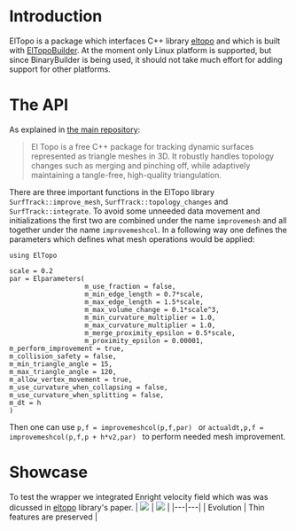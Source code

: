 # Introduction

ElTopo is a package which interfaces C++ library [eltopo](https://github.com/tysonbrochu/eltopo) and which is built with [ElTopoBuilder](https://github.com/akels/ElTopoBuilder). At the moment only Linux platform is supported, but since BinaryBuilder is being used, it should not take much effort for adding support for other platforms.

# The API

As explained in [the main repository](https://github.com/tysonbrochu/eltopo):

> El Topo is a free C++ package for tracking dynamic surfaces represented as triangle meshes in 3D. It robustly handles topology changes such as merging and pinching off, while adaptively maintaining a tangle-free, high-quality triangulation.

There are three important functions in the ElTopo library `SurfTrack::improve_mesh`, `SurfTrack::topology_changes` and `SurfTrack::integrate`. To avoid some unneeded data movement and initializations the first two are combined under the name `improvemesh` and all together under the name `improvemeshcol`. In a following way one defines the parameters which defines what mesh operations would be applied:
```
using ElTopo

scale = 0.2
par = Elparameters(
                   m_use_fraction = false,
                   m_min_edge_length = 0.7*scale,
                   m_max_edge_length = 1.5*scale,
                   m_max_volume_change = 0.1*scale^3,
                   m_min_curvature_multiplier = 1.0,
                   m_max_curvature_multiplier = 1.0,
                   m_merge_proximity_epsilon = 0.5*scale,
                   m_proximity_epsilon = 0.00001,
m_perform_improvement = true, 
m_collision_safety = false,
m_min_triangle_angle = 15,
m_max_triangle_angle = 120,
m_allow_vertex_movement = true,
m_use_curvature_when_collapsing = false,
m_use_curvature_when_splitting = false,
m_dt = h
)
```
Then one can use `p,f = improvemeshcol(p,f,par) ` or `actualdt,p,f = improvemeshcol(p,f,p + h*v2,par) ` to perform needed mesh improvement. 

# Showcase

To test the wrapper we integrated Enright velocity field which was was dicussed in [eltopo](https://github.com/tysonbrochu/eltopo) library's paper. 
| ![](https://rawgit.com/akels/ElTopo.jl/master/img/topologystab.svg) | ![](https://rawgit.com/akels/ElTopo.jl/master/img/thinfeatures.svg)  |
|---|---|
| Evolution | Thin features are preserved |
